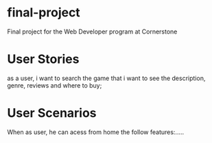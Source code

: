 # final-project
Final project for the Web Developer program at Cornerstone


# User Stories

as a user, i want to search the game that i want to see the description, genre, reviews and where to buy;



# User Scenarios
When as user, he can acess from home the follow features:.....
